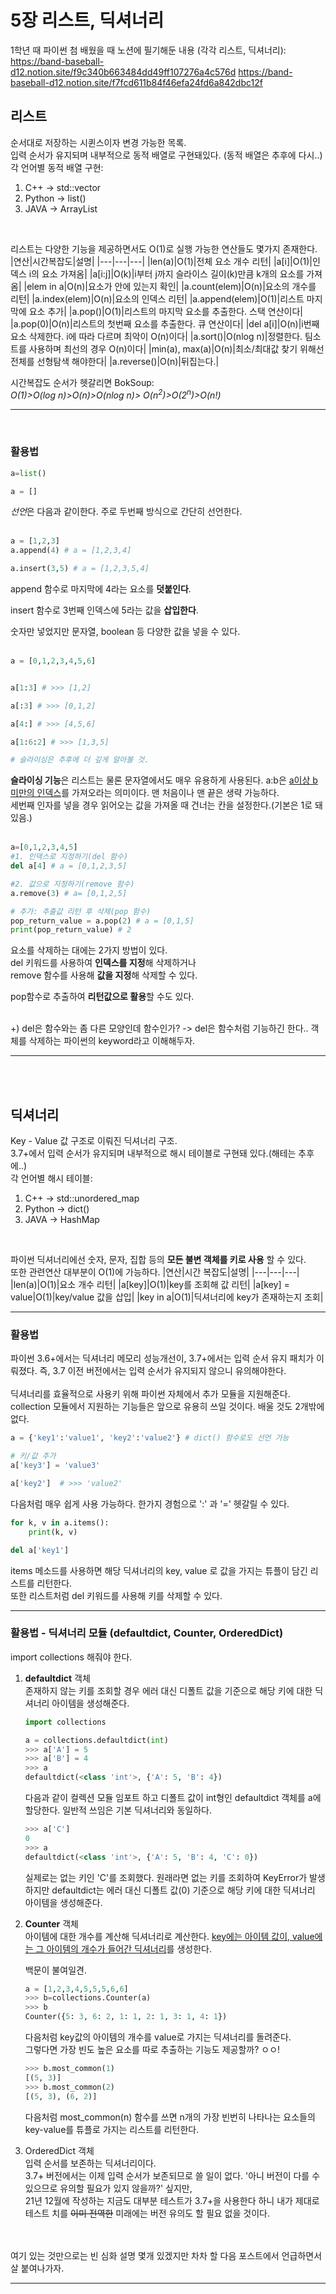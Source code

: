 # 5장 리스트, 딕셔너리  

1학년 때 파이썬 첨 배웠을 때 노션에 필기해둔 내용 (각각 리스트, 딕셔너리):   
https://band-baseball-d12.notion.site/f9c340b663484dd49ff107276a4c576d
https://band-baseball-d12.notion.site/f7fcd611b84f46efa24fd6a842dbc12f
## 리스트

순서대로 저장하는 시퀸스이자 변경 가능한 목록.   
입력 순서가 유지되며 내부적으로 동적 배열로 구현돼있다. (동적 배열은 추후에 다시..)  
각 언어별 동적 배열 구현:  
1. C++ -> std::vector  
2. Python -> list()
3. JAVA -> ArrayList
<br>  

리스트는 다양한 기능을 제공하면서도 O(1)로 실행 가능한 연산들도 몇가지 존재한다.  
|연산|시간복잡도|설명|
|---|---|---|
|len(a)|O(1)|전체 요소 개수 리턴|
|a[i]|O(1)|인덱스 i의 요소 가져옴|
|a[i:j]|O(k)|i부터 j까지 슬라이스 길이(k)만큼 k개의 요소를 가져옴|
|elem in a|O(n)|요소가 안에 있는지 확인|
|a.count(elem)|O(n)|요소의 개수를 리턴|
|a.index(elem)|O(n)|요소의 인덱스 리턴|
|a.append(elem)|O(1)|리스트 마지막에 요소 추가|
|a.pop()|O(1)|리스트의 마지막 요소를 추출한다. 스택 연산이다|
|a.pop(0)|O(n)|리스트의 첫번째 요소를 추출한다. 큐 연산이다|
|del a[i]|O(n)|i번째 요소 삭제한다. i에 따라 다르며 최악이 O(n)이다|
|a.sort()|O(nlog n)|정렬한다. 팀소트를 사용하며 최선의 경우 O(n)이다|
|min(a), max(a)|O(n)|최소/최대값 찾기 위해선 전체를 선형탐색 해야한다|
|a.reverse()|O(n)|뒤집는다.|

시간복잡도 순서가 헷갈리면 BokSoup:  
*O(1)>O(log n)>O(n)>O(nlog n)> O(n<sup>2</sup>)>O(2<sup>n</sup>)>O(n!)*  

---

<br>

### 활용법

```Python
a=list()

a = []  
```
*선언*은 다음과 같이한다. 주로 두번째 방식으로 간단히 선언한다.   
<br>

```python
a = [1,2,3]
a.append(4) # a = [1,2,3,4]

a.insert(3,5) # a = [1,2,3,5,4]
```
append 함수로 마지막에 4라는 요소를 **덧붙인다**.  

insert 함수로 3번째 인덱스에 5라는 값을 **삽입한다**.  

숫자만 넣었지만 문자열, boolean 등 다양한 값을 넣을 수 있다.  
<br>

```python
a = [0,1,2,3,4,5,6]


a[1:3] # >>> [1,2]

a[:3] # >>> [0,1,2]

a[4:] # >>> [4,5,6]

a[1:6:2] # >>> [1,3,5]

# 슬라이싱은 추후에 더 깊게 알아볼 것.
```
**슬라이싱 기능**은 리스트는 물론 문자열에서도 매우 유용하게 사용된다.
a:b은 <u>a이상 b 미만의 인덱스</u>를 가져오라는 의미이다. 맨 처음이나 맨 끝은 생략 가능하다.  
세번째 인자를 넣을 경우 읽어오는 값을 가져올 때 건너는 칸을 설정한다.(기본은 1로 돼있음.)  
<br>  

```python
a=[0,1,2,3,4,5]
#1. 인덱스로 지정하기(del 함수)
del a[4] # a = [0,1,2,3,5]

#2. 값으로 지정하기(remove 함수)
a.remove(3) # a= [0,1,2,5]

# 추가: 추출값 리턴 후 삭제(pop 함수)
pop_return_value = a.pop(2) # a = [0,1,5]
print(pop_return_value) # 2 
```
요소를 삭제하는 대에는 2가지 방법이 있다.  
del 키워드를 사용하여 **인덱스를 지정**해 삭제하거나  
remove 함수를 사용해 **값을 지정**해 삭제할 수 있다.  

pop함수로 추출하여 **리턴값으로 활용**할 수도 있다.  
<br>

+) del은 함수와는 좀 다른 모양인데 함수인가? -> del은 함수처럼 기능하긴 한다.. 객체를 삭제하는 파이썬의 keyword라고 이해해두자.  

---  

<br><br>

## 딕셔너리

Key - Value 값 구조로 이뤄진 딕셔너리 구조.  
3.7+에서 입력 순서가 유지되며 내부적으로 해시 테이블로 구현돼 있다.(해테는 추후에..)  
각 언어별 해시 테이블:  
1. C++ -> std::unordered_map  
2. Python -> dict()
3. JAVA -> HashMap
<br>  

파이썬 딕셔너리에선 숫자, 문자, 집합 등의 **모든 불변 객체를 키로 사용** 할 수 있다.  
또한 관련연산 대부분이 O(1)에 가능하다.
|연산|시간 복잡도|설명|
|---|---|---|
|len(a)|O(1)|요소 개수 리턴|
|a[key]|O(1)|key를 조회해 값 리턴|
|a[key] =  value|O(1)|key/value 값을 삽입|
|key in a|O(1)|딕셔너리에 key가 존재하는지 조회|

---  

### 활용법  
파이썬 3.6+에서는 딕셔너리 메모리 성능개선이, 3.7+에서는 입력 순서 유지 패치가 이뤄졌다. 즉, 3.7 이전 버전에서는 입력 순서가 유지되지 않으니 유의해야한다.  
<br>
딕셔너리를 효율적으로 사용키 위해 파이썬 자체에서 추가 모듈을 지원해준다. collection 모듈에서 지원하는 기능들은 앞으로 유용히 쓰일 것이다. 배울 것도 2개밖에 없다.  

```python
a = {'key1':'value1', 'key2':'value2'} # dict() 함수로도 선언 가능

# 키/값 추가
a['key3'] = 'value3'

a['key2']  # >>> 'value2'
```

다음처럼 매우 쉽게 사용 가능하다. 한가지 경험으로 ':' 과 '=' 헷갈릴 수 있다.

```python
for k, v in a.items():
    print(k, v)

del a['key1']
```
items 메소드를 사용하면 해당 딕셔너리의 key, value 로 값을 가지는 튜플이 담긴 리스트를 리턴한다.  
또한 리스트처럼 del 키워드를 사용해 키를 삭제할 수 있다.  

---

### 활용법 - 딕셔너리 모듈 (defaultdict, Counter, OrderedDict)  
import collections 해줘야 한다.  

1. **defaultdict** 객체  
    존재하지 않는 키를 조회할 경우 에러 대신 디폴트 값을 기준으로 해당 키에 대한 딕셔너리 아이템을 생성해준다.  

    ```python
    import collections

    a = collections.defaultdict(int)
    >>> a['A'] = 5
    >>> a['B'] = 4
    >>> a
    defaultdict(<class 'int'>, {'A': 5, 'B': 4})
    ```  

    다음과 같이 컬렉션 모듈 임포트 하고 디폴트 값이 int형인 defaultdict 객체를 a에 할당한다. 일반적 쓰임은 기본 딕셔너리와 동일하다. 

    ```python
    >>> a['C']
    0
    >>> a
    defaultdict(<class 'int'>, {'A': 5, 'B': 4, 'C': 0})
    ```  

    실제로는 없는 키인 'C'를 조회했다. 원래라면 없는 키를 조회하여 KeyError가 발생하지만 defaultdict는 에러 대신 디폴트 값(0) 기준으로 해당 키에 대한 딕셔너리 아이템을 생성해준다.  

2. **Counter** 객체  
    아이템에 대한 개수를 계산해 딕셔너리로 계산한다. <u>key에는 아이템 값이, value에는 그 아이템의 개수가 들어간 딕셔너리</u>를 생성한다.   

    백문이 불여일견.  

    ```python
    a = [1,2,3,4,5,5,5,6,6]
    >>> b=collections.Counter(a)
    >>> b
    Counter({5: 3, 6: 2, 1: 1, 2: 1, 3: 1, 4: 1})
    ```
    다음처럼 key값의 아이템의 개수를 value로 가지는 딕셔너리를 돌려준다.  
    그렇다면 가장 빈도 높은 요소를 따로 추출하는 기능도 제공할까? ㅇㅇ! 
    ```Python
    >>> b.most_common(1)
    [(5, 3)]
    >>> b.most_common(2)
    [(5, 3), (6, 2)]
    ```
    다음처럼 most_common(n) 함수를 쓰면 n개의 가장 빈번히 나타나는 요소들의 key-value를 튜플로 가지는 리스트를 리턴한다.  

3. OrderedDict 객체  
    입력 순서를 보존하는 딕셔너리이다.  
    3.7+ 버전에서는 이제 입력 순서가 보존되므로 쓸 일이 없다. '아니 버전이 다를 수 있으므로 유의할 필요가 있지 않을까?' 싶지만,  
    21년 12월에 작성하는 지금도 대부분 테스트가 3.7+을 사용한다 하니 내가 제대로 테스트 치를 ~~이미 전역한~~ 미래에는 버전 유의도 할 필요 없을 것이다.

<br>
<br>
여기 있는 것만으로는 빈 심화 설명 몇개 있겠지만 차차 할 다음 포스트에서 언급하면서 살 붙여나가자.  

---